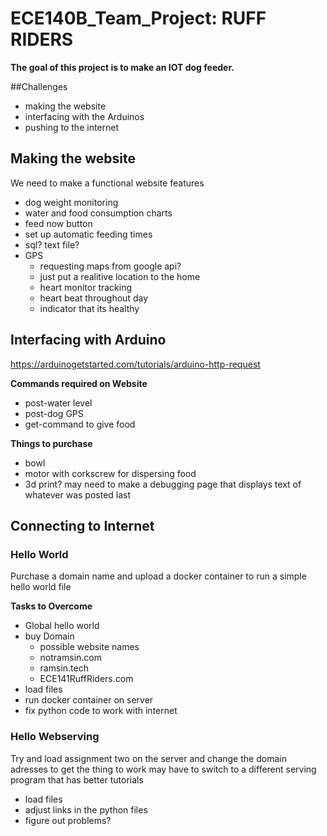 # ECE140B_Team_Project: RUFF RIDERS
**The goal of this project is to make an IOT dog feeder.**

##Challenges
- making the website
- interfacing with the Arduinos
- pushing to the internet


## Making the website
We need to make a functional website features
- dog weight monitoring
- water and food consumption charts
- feed now button
- set up automatic feeding times
- sql? text file?
- GPS
  - requesting maps from google api?
  - just put a realitive location to the home
  - heart monitor tracking
  - heart beat throughout day 
  - indicator that its healthy


## Interfacing with Arduino

https://arduinogetstarted.com/tutorials/arduino-http-request

**Commands required on Website**
- post-water level
- post-dog GPS
- get-command to give food

**Things to purchase**
- bowl
- motor with corkscrew for dispersing food
- 3d print?
may need to make a debugging page that displays text of whatever was posted last

## Connecting to Internet
### Hello World 
Purchase a domain name and upload a docker container to run a simple hello world file

**Tasks to Overcome**
-  Global hello world
-  buy Domain
   - possible website names
   - notramsin.com
   - ramsin.tech
   - ECE141RuffRiders.com
-  load files
-  run docker container on server
-  fix python code to work with internet

### Hello Webserving
Try and load assignment two on the server and change the domain adresses to get the thing to work
may have to switch to a different serving program that has better tutorials

- load files
- adjust links in the python files
- figure out problems?
